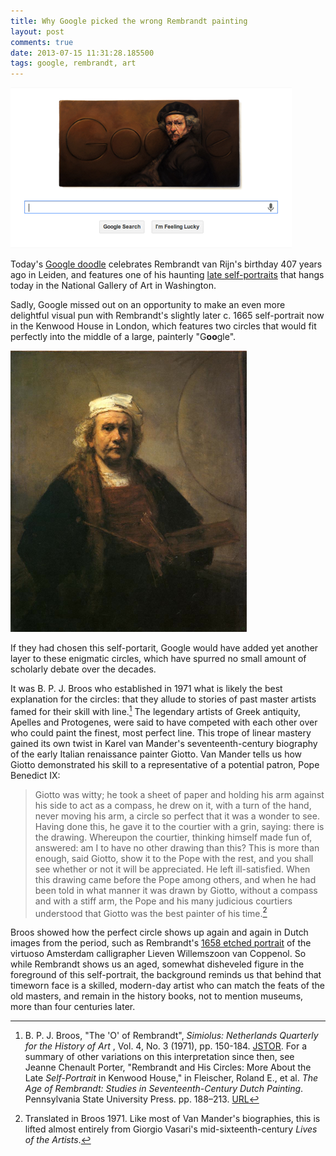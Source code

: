 ```yaml
---
title: Why Google picked the wrong Rembrandt painting
layout: post
comments: true
date: 2013-07-15 11:31:28.185500
tags: google, rembrandt, art
---
```


[![rembrandt google doodle][rembgoogle]](/assets/images/rembrandt_google_doodle.png)

[rembgoogle]: /assets/images-display/rembrandt_google_doodle.png "2013-07-15 Google doodle featuring Rembrandt's 1659 self-portrait now in the National Gallery of Art in Washington DC"

Today's [Google doodle](http://www.google.com/doodles) celebrates Rembrandt van Rijn's birthday 407 years ago in Leiden, and features one of his haunting [late self-portraits](http://www.nga.gov/fcgi-bin/tinfo_f?acc=1937.1.72) that hangs today in the National Gallery of Art in Washington.

Sadly, Google missed out on an opportunity to make an even more delightful visual pun with Rembrandt's slightly later c. 1665 self-portrait now in the Kenwood House in London, which features two circles that would fit perfectly into the middle of a large, painterly "G**oo**gle".

[![rembrandt kenwood house 1665 self-portrait][rembkenwood]](/assets/images/rembrandt_1665_kenwood.jpg)

[rembkenwood]: /assets/images-display/rembrandt_1665_kenwood.png "Rembrandt's c. 1665 self-portrait now in the Kenwood House in London"

If they had chosen this self-portarit, Google would have added yet another layer to these enigmatic circles, which have spurred no small amount of scholarly debate over the decades.

It was B. P. J. Broos who established in 1971 what is likely the best explanation for the circles: that they allude to stories of past master artists famed for their skill with line.[^1] The legendary artists of Greek antiquity, Apelles and Protogenes, were said to have competed with each other over who could paint the finest, most perfect line. This trope of linear mastery gained its own twist in Karel van Mander's seventeenth-century biography of the early Italian renaissance painter Giotto. Van Mander tells us how Giotto demonstrated his skill to a representative of a potential patron, Pope Benedict IX:

> Giotto was witty; he took a sheet of paper and holding his arm against his side to act as a compass, he drew on it, with a turn of the hand, never moving his arm, a circle so perfect that it was a wonder to see. Having done this, he gave it to the courtier with a grin, saying: there is the drawing. Whereupon the courtier, thinking himself made fun of, answered: am I to have no other drawing than this? This is more than enough, said Giotto, show it to the Pope with the rest, and you shall see whether or not it will be appreciated. He left ill-satisfied. When this drawing came before the Pope among others, and when he had been told in what manner it was drawn by Giotto, without a compass 
and with a stiff arm, the Pope and his many judicious courtiers understood that Giotto was the best painter of his time.[^3]


Broos showed how the perfect circle shows up again and again in Dutch images from the period, such as Rembrandt's [1658 etched portrait](http://www.nga.gov/content/ngaweb/Collection/art-object-page.9961.html) of the virtuoso Amsterdam calligrapher Lieven Willemszoon van Coppenol. So while Rembrandt shows us an aged, somewhat disheveled figure in the foreground of this self-portrait, the background reminds us that behind that timeworn face is a skilled, modern-day artist who can match the feats of the old masters, and remain in the history books, not to mention museums, more than four centuries later.

[^1]: B. P. J. Broos, "The 'O' of Rembrandt", *Simiolus: Netherlands Quarterly for the History of Art* , Vol. 4, No. 3 (1971), pp. 150-184. [JSTOR](http://www.jstor.org/stable/3780321). For a summary of other variations on this interpretation since then, see Jeanne Chenault Porter, "Rembrandt and His Circles: More About the Late *Self-Portrait* in Kenwood House," in Fleischer, Roland E., et al. *The Age of Rembrandt: Studies in Seventeenth-Century Dutch Painting*. Pennsylvania State University Press. pp. 188–213. [URL](http://books.google.com/books?id=CGtvMeltxlIC&pg=PA189&lpg=PA189&dq=Self+Portrait+with+Two+Circles&source=bl&ots=6RB7RzZ4K-&sig=qKo2xYWs2fzSZUzeFgFSLJaDEzM&hl=en&ei=I1ffS6DVMoH58AaWmYSbBQ&sa=X&oi=book_result&ct=result&resnum=10&ved=0CCUQ6AEwCTgK#v=onepage&q&f=true)

[^3]: Translated in Broos 1971. Like most of Van Mander's biographies, this is lifted almost entirely from Giorgio Vasari's mid-sixteenth-century *Lives of the Artists*.